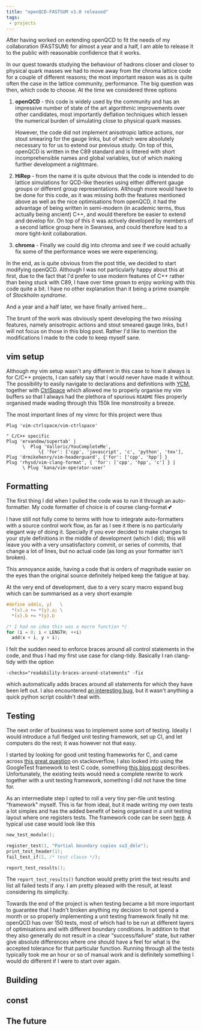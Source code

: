 ```yaml
---
title: "openQCD-FASTSUM v1.0 released"
tags:
 - projects
---
```


After having worked on extending openQCD to fit the needs of my collaboration
(FASTSUM) for almost a year and a half, I am able to release it to the public
with reasonable confidence that it works.

In our quest towards studying the behaviour of hadrons closer and closer to
physical quark masses we had to move away from the chroma lattice code for a
couple of different reasons; the most important reason was as is quite often the
case in the lattice community, performance. The big question was then, which
code to choose. At the time we considered three options

1. __openQCD__ - this code is widely used by the community and has an impressive
   number of state of the art algorithmic improvements over other candidates,
   most importantly deflation techniques which lessen the numerical burden of
   simulating close to physical quark masses.

   However, the code did not implement anisotropic lattice actions, nor stout
   smearing for the gauge links, but of which were absolutely necessary to for
   us to extend our previous study. On top of this, openQCD is written in the
   C89 standard and is littered with short incomprehensible names and global
   variables, but of which making further development a nightmare.

2. __HiRep__ - from the name it is quite obvious that the code is intended to do
   lattice simulations for QCD-like theories using either different gauge groups
   or different group representations. Although more would have to be done for
   this code, as it was missing both the features mentioned above as well as the
   nice optimisations from openQCD, it had the advantage of being written in
   semi-modern (in academic terms, thus actually being ancient) C++, and would
   therefore be easier to extend and develop for. On top of this it was actively
   developed by members of a second lattice group here in Swansea, and could
   therefore lead to a more tight-knit collaboration.

3. __chroma__ - Finally we could dig into chroma and see if we could actually
   fix some of the performance woes we were experiencing.

In the end, as is quite obvious from the post title, we decided to start
modifying openQCD. Although I was not particularly happy about this at first,
due to the fact that I'd prefer to use modern features of C++ rather than being
stuck with C89, I have over time grown to enjoy working with this code quite a
bit. I have no other explanation than it being a prime example of _Stockholm
syndrome_.

And a year and a half later, we have finally arrived here...

The brunt of the work was obviously spent developing the two missing features,
namely anisotropic actions and stout smeared gauge links, but I will not focus
on those in this blog post. Rather I'd like to mention the modifications I made
to the code to keep myself sane.


## vim setup

Although my vim setup wasn't any different in this case to how it always is for
C/C++ projects, I can safely say that I would never have made it without. The
possibility to easily navigate to declarations and definitions with [YCM][ycm],
together with [CtrlSpace][ctrlspace] which allowed me to properly organise my
vim buffers so that I always had the plethora of spurious `README` files
properly organised made wading through this 150k line monstrosity a breeze.

The most important lines of my vimrc for this project were thus

``` vim
Plug 'vim-ctrlspace/vim-ctrlspace'

" C/C++ specific
Plug 'ervandew/supertab' |
      \  Plug 'Valloric/YouCompleteMe', 
            \{ 'for': ['cpp', 'javascript', 'c', 'python', 'tex'],
Plug 'drmikehenry/vim-headerguard', {'for': ['cpp', 'hpp'] }
Plug 'rhysd/vim-clang-format', { 'for': ['cpp', 'hpp', 'c'] } |
      \ Plug 'kana/vim-operator-user'
```


## Formatting 

The first thing I did when I pulled the code was to run it through an
auto-formatter. My code formatter of choice is of course clang-format
:two_hearts:

I have still not fully come to terms with how to integrate auto-formatters with
a source control work flow, as far as I see it there is no particularly elegant
way of doing it. Specially if you ever decided to make changes to your style
definitions in the middle of development (which I did); this will leave you with
a very unsatisfactory commit, or series of commits, that change a lot of lines,
but no actual code (as long as your formatter isn't broken).

This annoyance aside, having a code that is orders of magnitude easier on the
eyes than the original source definitely helped keep the fatigue at bay.

At the very end of development, due to a very scary macro expand bug which can
be summarised as a very short example

``` c
#define add(x, y)   \
  *(x).a += *(y).a; \
  *(x).b += *(y).b

/* I had no idea this was a macro function */
for (i = 0; i < LENGTH; ++i)
  add(x + i, y + i);
```

I felt the sudden need to enforce braces around all control statements in the
code, and thus I had my first use case for clang-tidy. Basically I ran
clang-tidy with the option 

```
-checks="readability-braces-around-statements" -fix
```

which automatically adds braces around all statements for which they have been
left out. I also encountered [an interesting bug][bug], but it wasn't anything a
quick python script couldn't deal with.


## Testing

The next order of business was to implement some sort of testing. Ideally I
would introduce a full fledged unit testing framework, set up CI, and let
computers do the rest; it was however not that easy.

I started by looking for good unit testing frameworks for C, and came across
[this great question][unit-testing-question] on stackoverflow, I also looked
into using the GoogleTest framework to test C code, something [this blog
post][googletest-for-C] describes. Unfortunately, the existing tests would need
a complete rewrite to work together with a unit testing framework, something I
did not have the time for.

As an intermediate step I opted to roll a very tiny per-file unit testing
"framework" myself. This is far from ideal, but it made writing my own tests a
lot simples and has the added benefit of being organised in a unit testing
layout where one registers tests. The framework code can be seen
[here][unit-testing-framework]. A typical use case would look like this

``` c
new_test_module();

register_test(1, "Partial boundary copies su3_dble");
print_test_header(1);
fail_test_if(1, /* test clause */);

report_test_results();
```

The `report_test_results()` function would pretty print the test results and
list all failed tests if any. I am pretty pleased with the result, at least
considering its simplicity.

Towards the end of the project is when testing became a bit more important to
guarantee that I hadn't broken anything my decision to not spend a month or so
properly implementing a unit testing framework finally hit me. openQCD has over
150 tests, most of which had to be run at different layers of optimisations and
with different boundary conditions. In addition to that they also generally do
not result in a clear "success/failure" state, but rather give absolute
differences where one should have a feel for what is the accepted tolerance for
that particular function. Running through all the tests typically took me an
hour or so of manual work and is definitely something I would do different if I
were to start over again.
 

## Building


## const


## The future


[ycm]: https://github.com/Valloric/YouCompleteMe
[ctrlspace]: https://github.com/vim-ctrlspace/vim-ctrlspace/
[bug]: https://bugs.llvm.org/show_bug.cgi?id=36866
[unit-testing-question]: https://stackoverflow.com/questions/748503/how-do-you-introduce-unit-testing-into-a-large-legacy-c-c-codebase
[googletest-for-C]: https://meekrosoft.wordpress.com/2009/11/09/unit-testing-c-code-with-the-googletest-framework/
[unit-testing-framework]: https://gitlab.com/fastsum/openqcd-fastsum/tree/master/devel/testing_utilities
